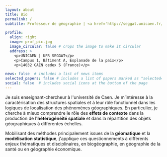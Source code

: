 ```yaml
---
layout: about
title: Bio
permalink: /
subtitle: Professeur de géographie | <a href='http://seggat.unicaen.fr/'>Université de Caen Normandie</a> | <a href='https://umr-idees.fr//'>UMR 6266 CNRS - IDEES</a>

profile:
  align: right
  image: prof_pic.jpg
  image_circular: false # crops the image to make it circular
  address: >
    <p>UNICAEN | UFR SEGGAT</p>
    <p>Campus 1, Bâtiment A, Esplanade de la paix</p>
    <p>14032 CAEN cedex 5 (France)</p>

news: false  # includes a list of news items
selected_papers: false # includes a list of papers marked as "selected={true}"
social: false  # includes social icons at the bottom of the page
---
```


Je suis enseignant-chercheur à l'université de Caen. Je m’intéresse à la caractérisation des structures spatiales et à leur rôle fonctionnel dans les logiques de localisation des phénomènes géographiques. En particulier, je cherche à mieux comprendre le rôle des **effets de contexte** dans la production de l'**hétérogénéité spatiale** et dans la répartition des objets géographiques à différentes échelles.

Mobilisant des méthodes principalement issues de la **géomatique** et la **modélisation statistique**, j'applique ces questionnements à différents enjeux thématiques et disciplinaires, en biogéographie, en géographie de la santé ou en géographie économique.
<!--
Put your address / P.O. box / other info right below your picture. You can also disable any these elements by editing `profile` property of the YAML header of your `_pages/about.md`. Edit `_bibliography/papers.bib` and Jekyll will render your [publications page](/al-folio/publications/) automatically. -->
